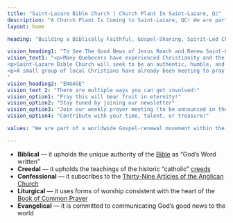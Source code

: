 ```yaml
---
title: "Saint-Lazare Bible Church | Church Plant In Saint-Lazare, Qc"
description: "A Church Plant Is Coming to Saint-Lazare, QC! We are part of a worldwide Gospel-renewal movement within the Anglican communion. Subscribe to our newsletter on our website."
layout: home

heading: "Building a Biblically Faithful, Gospel-Sharing, Spirit-Led Church in Saint-Lazare, Québec"

vision_heading1: "To See The Good News of Jesus Reach and Renew Saint-Lazare."
vision_text1: "<p>Many Quebecers have experienced Christianity and the Church in a very broken and distorted way. An increasing number of others haven’t experienced Christianity and the Church at all. For the majority of Quebecers, the beauty, truth, and goodness of Jesus’ life and death on the cross are yet to be discovered. As expressed through Quebec’s brilliant artists, singers, and poets, the hearts of Quebecers continue to search for meaning and purpose, and only Jesus will fulfill these longings.  For this reason, we hope to see the good news of Jesus reach and renew Saint-Lazare and the rest of Quebec, to the glory of God and to the flourishing of people!</p>
<p>Saint-Lazare Bible Church will seek to be an authentic, humble, and loving Christian fellowship existing for and pointing to Jesus and the Gospel. We will be a place where you grow in your faith, connect with a diverse group of God’s people, and reach out to the community in meaningful ways. </p>
<p>A small group of local Christians have already been meeting to pray for the Holy Spirit to be poured out on Saint-Lazare, Hudson, and Rigaud. We believe God is beginning to answer these prayers!</p>
"
vision_heading2: "ENGAGE"
vision_text_2: "There are multiple ways you can get involved:"
vision_option1: "Pray this will bear fruit in eternity!"
vision_option2: "Stay tuned by joining our newsletter"
vision_option3: "Join our weekly prayer meeting (to be announced in the newsletter)"
vision_option4: "Contribute with your time, talent, or treasure!"

values: "We are part of a worldwide Gospel-renewal movement within the Anglican communion. Anglican worship is designed to saturate people in the truth and implications of the good news of Jesus’ life, death, and resurrection. Our sincere hope is to make disciples of Jesus who’s lives flow out of a deep, heart-felt conviction of Jesus’ sacrificial love and sovereign lordship, walking in the fruits and renewal of the Holy Spirit, to the glory and pleasure of God the Father."

---
```

- **Biblical** — it upholds the unique authority of the [Bible](https://www.bible.com) as “God’s Word written”  
- **Creedal** — it upholds the teachings of the historic “catholic” [creeds](https://www.churchofengland.org/our-faith/what-we-believe/apostles-creed)
- **Confessional** — it subscribes to the [Thirty-Nine Articles of the Anglican Church](https://www.churchofengland.org/prayer-and-worship/join-us-service-daily-prayer)
- **Liturgical** — it uses forms of worship consistent with the heart of the [Book of Common Prayer](https://www.churchofengland.org/prayer-and-worship/worship-texts-and-resources/book-common-prayer)
- **Evangelical** — it is committed to communicating God’s good news to the world